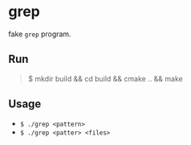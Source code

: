 # grep

fake `grep` program.

## Run

> $ mkdir build && cd build && cmake .. && make

## Usage

* `$ ./grep <pattern>`
* `$ ./grep <patter> <files>`


